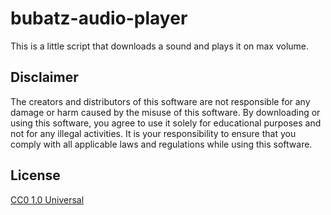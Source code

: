 # bubatz-audio-player

This is a little script that downloads a sound and plays it on max volume. 


## Disclaimer

The creators and distributors of this software are not responsible for any damage or harm caused by the misuse of this software. By downloading or using this software, you agree to use it solely for educational purposes and not for any illegal activities. It is your responsibility to ensure that you comply with all applicable laws and regulations while using this software.

## License

[CC0 1.0 Universal](https://github.com/xcuzimfna/bubatz-audio-player/blob/main/LICENSE)

